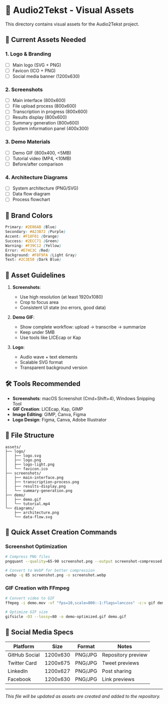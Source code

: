 # 📸 Audio2Tekst - Visual Assets

This directory contains visual assets for the Audio2Tekst project.

## 🎨 Current Assets Needed

### 1. **Logo & Branding**
- [ ] Main logo (SVG + PNG)
- [ ] Favicon (ICO + PNG)
- [ ] Social media banner (1200x630)

### 2. **Screenshots**
- [ ] Main interface (800x600)
- [ ] File upload process (800x600)
- [ ] Transcription in progress (800x600)
- [ ] Results display (800x600)
- [ ] Summary generation (800x600)
- [ ] System information panel (400x300)

### 3. **Demo Materials**
- [ ] Demo GIF (800x400, <5MB)
- [ ] Tutorial video (MP4, <10MB)
- [ ] Before/after comparison

### 4. **Architecture Diagrams**
- [ ] System architecture (PNG/SVG)
- [ ] Data flow diagram
- [ ] Process flowchart

## 🎯 Brand Colors

```css
Primary: #2E86AB (Blue)
Secondary: #A23B72 (Purple)
Accent: #F18F01 (Orange)
Success: #2ECC71 (Green)
Warning: #F39C12 (Yellow)
Error: #E74C3C (Red)
Background: #F8F9FA (Light Gray)
Text: #2C3E50 (Dark Blue)
```

## 📝 Asset Guidelines

1. **Screenshots**: 
   - Use high resolution (at least 1920x1080)
   - Crop to focus area
   - Consistent UI state (no errors, good data)

2. **Demo GIF**:
   - Show complete workflow: upload → transcribe → summarize
   - Keep under 5MB
   - Use tools like LICEcap or Kap

3. **Logo**:
   - Audio wave + text elements
   - Scalable SVG format
   - Transparent background version

## 🛠️ Tools Recommended

- **Screenshots**: macOS Screenshot (Cmd+Shift+4), Windows Snipping Tool
- **GIF Creation**: LICEcap, Kap, GIMP
- **Image Editing**: GIMP, Canva, Figma
- **Logo Design**: Figma, Canva, Adobe Illustrator

## 📁 File Structure

```
assets/
├── logo/
│   ├── logo.svg
│   ├── logo.png
│   ├── logo-light.png
│   └── favicon.ico
├── screenshots/
│   ├── main-interface.png
│   ├── transcription-process.png
│   ├── results-display.png
│   └── summary-generation.png
├── demo/
│   ├── demo.gif
│   └── tutorial.mp4
└── diagrams/
    ├── architecture.png
    └── data-flow.svg
```

## 🚀 Quick Asset Creation Commands

### Screenshot Optimization
```bash
# Compress PNG files
pngquant --quality=65-90 screenshot.png --output screenshot-compressed.png

# Convert to WebP for better compression
cwebp -q 85 screenshot.png -o screenshot.webp
```

### GIF Creation with FFmpeg
```bash
# Convert video to GIF
ffmpeg -i demo.mov -vf "fps=10,scale=800:-1:flags=lanczos" -c:v gif demo.gif

# Optimize GIF size
gifsicle -O3 --lossy=80 -o demo-optimized.gif demo.gif
```

## 📱 Social Media Specs

| Platform | Size | Format | Notes |
|----------|------|--------|-------|
| GitHub Social | 1200x630 | PNG/JPG | Repository preview |
| Twitter Card | 1200x675 | PNG/JPG | Tweet previews |
| LinkedIn | 1200x627 | PNG/JPG | Post sharing |
| Facebook | 1200x630 | PNG/JPG | Link previews |

---

*This file will be updated as assets are created and added to the repository.*

